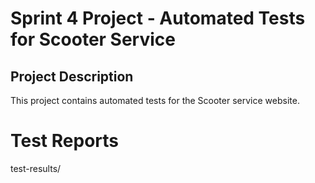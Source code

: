 # Sprint 4 Project - Automated Tests for Scooter Service
## Project Description
This project contains automated tests for the Scooter service website.

# Test Reports
test-results/
